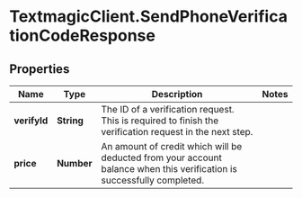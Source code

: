 # TextmagicClient.SendPhoneVerificationCodeResponse

## Properties
Name | Type | Description | Notes
------------ | ------------- | ------------- | -------------
**verifyId** | **String** | The ID of a verification request. This is required to finish the verification request in the next step. | 
**price** | **Number** | An amount of credit which will be deducted from your account balance when this verification is successfully completed. | 


